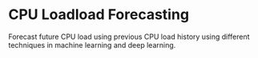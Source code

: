 # CPU Loadload Forecasting
Forecast future CPU load using previous CPU load history using different techniques in machine learning and deep learning.
